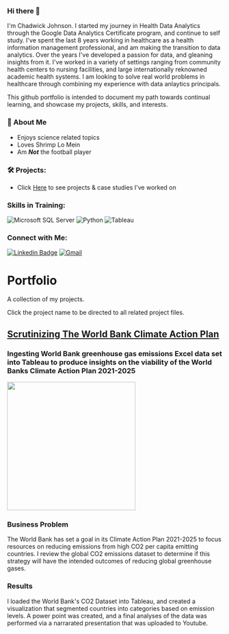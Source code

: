 ### Hi there 👋
I'm Chadwick Johnson. I started my journey in Health Data Analytics through the Google Data Analytics Certificate program, and continue to self study. I've spent the last 8 years working in healthcare as a health information management professional, and am making the transition to data analytics. Over the years I've developed a passion for data, and gleaning insights from it. I've worked in a variety of settings ranging from community health centers to nursing facilities, and large internationally reknowned academic health systems. I am looking to solve real world problems in healthcare through combining my experience with data anlaytics principals. 

This github portfolio is intended to document my path towards continual learning, and showcase my projects, skills, and interests.

### 🚨 About Me

- Enjoys science related topics
- Loves Shrimp Lo Mein
- Am ***Not*** the football player

### 🛠️ Projects:

- Click [Here](https://github.com/cgjohnso/portfolio/) to see projects & case studies I've worked on


### Skills in Training:

![Microsoft SQL Server](https://img.shields.io/badge/Microsoft_SQL_Server-CC2927?style=for-the-badge&logo=microsoft-sql-server&logoColor=white)
![Python](https://img.shields.io/badge/Python-3776AB?style=for-the-badge&logo=python&logoColor=white)
![Tableau](https://img.shields.io/badge/Tableau-E97627?style=for-the-badge&logo=Tableau&logoColor=white)

### Connect with Me:
[![Linkedin Badge](https://img.shields.io/badge/LinkedIn-0077B5?style=for-the-badge&logo=linkedin&logoColor=white)](https://www.linkedin.com/in/chadwickgjohnson/)
[![Gmail](https://img.shields.io/badge/Gmail-D14836?style=for-the-badge&logo=gmail&logoColor=white)](mailto:chadwickgjohnson@gmail.com)


# Portfolio
A collection of my projects.

Click the project name to be directed to all related project files.

## [Scrutinizing The World Bank Climate Action Plan](https://github.com/cgjohnso/Scrutinizing-The-World-Bank-Climate-Action-Plan)
### Ingesting World Bank greenhouse gas emissions Excel data set into Tableau to produce insights on the viability of the World Banks Climate Action Plan 2021-2025
<img src ="https://github.com/cgjohnso/Scrutinizing-The-World-Bank-Climate-Action-Plan/blob/main/Factorysmoke.png" width="300">

### Business Problem

The World Bank has set a goal in its Climate Action Plan 2021-2025 to focus resources on reducing emissions from high CO2 per capita emitting countries. I review the global CO2 emissions dataset to determine if this strategy will have the intended outcomes of reducing global greenhouse gases.

### Results

I loaded the World Bank's CO2 Dataset into Tableau, and created a visualization that segmented countries into categories based on emission levels. A power point was created, and a final analyses of the data was performed via a narrarated presentation that was uploaded to Youtube.





<!--
**cgjohnso/cgjohnso** is a ✨ _special_ ✨ repository because its `README.md` (this file) appears on your GitHub profile.

Here are some ideas to get you started:

- 🔭 I’m currently working on ...
- 🌱 I’m currently learning ...
- 👯 I’m looking to collaborate on ...
- 🤔 I’m looking for help with ...
- 💬 Ask me about ...
- 📫 How to reach me: ...
- 😄 Pronouns: ...
- ⚡ Fun fact: ...
-->
